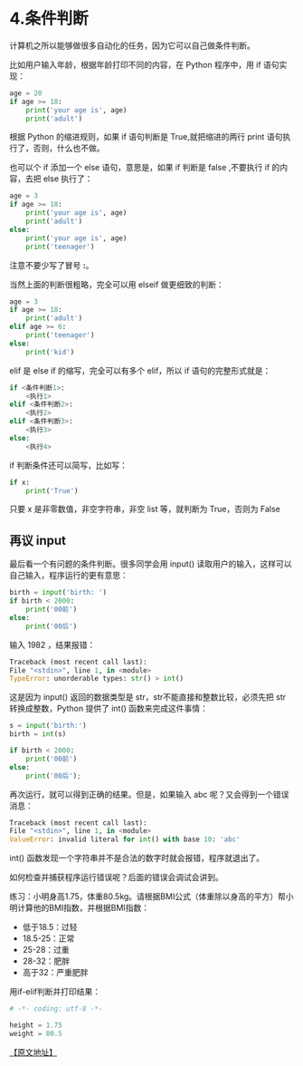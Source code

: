 # 4.条件判断

计算机之所以能够做很多自动化的任务，因为它可以自己做条件判断。

比如用户输入年龄，根据年龄打印不同的内容，在 Python 程序中，用 if 语句实现：

````python
age = 20
if age >= 18:
    print('your age is', age)
    print('adult')
````
根据 Python 的缩进规则，如果 if 语句判断是 True,就把缩进的两行 print 语句执行了，否则，什么也不做。

也可以个 if 添加一个 else 语句，意思是，如果 if 判断是 false ,不要执行 if 的内容，去把 else 执行了：  

````python
age = 3
if age >= 18:
    print('your age is', age)
    print('adult')
else:
    print('your age is', age)
    print('teenager')
````
注意不要少写了冒号 **:**。

当然上面的判断很粗略，完全可以用 elseif 做更细致的判断：

````python
age = 3
if age >= 18:
	print('adult')
elif age >= 6:
	print('teenager')
else:
	print('kid')
````

elif 是 else if 的缩写，完全可以有多个 elif，所以 if 语句的完整形式就是：

````python
if <条件判断1>:
    <执行1>
elif <条件判断2>:
    <执行2>
elif <条件判断3>:
    <执行3>
else:
    <执行4>
````

if 判断条件还可以简写，比如写：
````python
if x:
    print('True')
````
只要 x 是非零数值，非空字符串，非空 list 等，就判断为 True，否则为 False

## 再议 input

最后看一个有问题的条件判断。很多同学会用 input() 读取用户的输入，这样可以自己输入，程序运行的更有意思：

````python
birth = input('birth: ')
if birth < 2000:
    print('00前')
else:
    print('00后')
````
输入 1982 ，结果报错：
````python
Traceback (most recent call last):
File "<stdin>", line 1, in <module>
TypeError: unorderable types: str() > int()
````
这是因为 input() 返回的数据类型是 str，str不能直接和整数比较，必须先把 str 转换成整数，Python 提供了 int() 函数来完成这件事情：
````python
s = input('birth:')
birth = int(s)

if birth < 2000:
	print('00前')
else:
	print('00后');
````
再次运行，就可以得到正确的结果。但是，如果输入 abc 呢？又会得到一个错误消息：
````python
Traceback (most recent call last):
File "<stdin>", line 1, in <module>
ValueError: invalid literal for int() with base 10: 'abc'
````
int() 函数发现一个字符串并不是合法的数字时就会报错，程序就退出了。

如何检查并捕获程序运行错误呢？后面的错误会调试会讲到。

练习：小明身高1.75，体重80.5kg。请根据BMI公式（体重除以身高的平方）帮小明计算他的BMI指数，并根据BMI指数：

* 低于18.5：过轻
* 18.5-25：正常
* 25-28：过重
* 28-32：肥胖
* 高于32：严重肥胖

用if-elif判断并打印结果：

````python
# -*- coding: utf-8 -*-

height = 1.75
weight = 80.5

````
[【原文地址】](https://www.liaoxuefeng.com/wiki/0014316089557264a6b348958f449949df42a6d3a2e542c000/001431675624710bb20e9734ef343bbb4bd64bcd37d4b52000)

